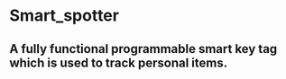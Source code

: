 # Smart_spotter
## A fully functional programmable smart key tag which is used to track personal items. 
